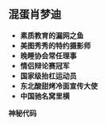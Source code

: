 
## 混蛋肖梦迪

* **素质教育的漏网之鱼**
* **美图秀秀的特约摄影师**
* **晚睡协会常任理事**
* **情侣辩论赛冠军**
* **国家级抬杠运动员**
* **东北酸甜烤冷面宣传大使**
* **中国驰名窝里横**

<strong id="date">神秘代码</strong>

<script type="text/javascript">
	var myDate = new Date("2018/2/5/08: 00: 00");
	var today = new Date();
	var dom =  document.getElementById('date');
	dom.innerHTML = '神秘代码' + parseInt((today-myDate)/(60*60*24*1000));
</script>
